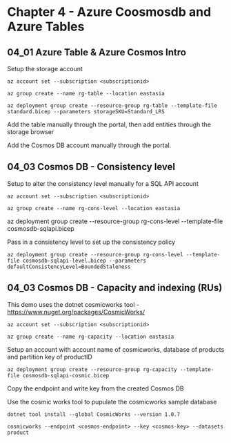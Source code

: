# Chapter 4 - Azure Coosmosdb and Azure Tables

## 04_01 Azure Table & Azure Cosmos Intro

Setup the storage account

    az account set --subscription <subscriptionid>

    az group create --name rg-table --location eastasia

    az deployment group create --resource-group rg-table --template-file standard.bicep --parameters storageSKU=Standard_LRS 

Add the table manually through the portal, then add entities through the storage browser

Add the Cosmos DB account manually through the portal.


## 04_03 Cosmos DB - Consistency level

Setup to alter the consistency level manually for a SQL API account

    az account set --subscription <subscriptionid>

    az group create --name rg-cons-level --location eastasia

az deployment group create --resource-group rg-cons-level --template-file cosmosdb-sqlapi.bicep

Pass in a consistency level to set up the consistency policy

    az deployment group create --resource-group rg-cons-level --template-file cosmosdb-sqlapi-level.bicep --parameters defaultConsistencyLevel=BoundedStaleness


## 04_03 Cosmos DB - Capacity and indexing (RUs)

This demo uses the dotnet cosmicworks tool - https://www.nuget.org/packages/CosmicWorks/

    az account set --subscription <subscriptionid>

    az group create --name rg-capacity --location eastasia

Setup an account with account name of cosmicworks, database of products and partition key of productID

    az deployment group create --resource-group rg-capacity --template-file cosmosdb-sqlapi-cosmic.bicep

Copy the endpoint and write key from the created Cosmos DB

Use the cosmic works tool to pupulate the cosmicworks sample database

    dotnet tool install --global CosmicWorks --version 1.0.7

    cosmicworks --endpoint <cosmos-endpoint> --key <cosmos-key> --datasets product